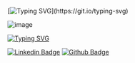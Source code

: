 [![Typing SVG](https://readme-typing-svg.demolab.com?font=Pacifico&size=30&duration=3000&pause=500&color=06161C&width=800&height=80&lines=Ol%C3%A1%2C+Mundo!+%F0%9F%91%8B%F0%9F%98%83;Meu+nome+%C3%A9+Isabel+Cristina+de+Barros;Farmac%C3%AAutica+cl%C3%ADnica+em+transi%C3%A7%C3%A3o+de+carreira;Estudante+de+An%C3%A1lise+e+Desenvolvimento+de+Sistemas;Aprendendo+An%C3%A1lise+de+Dados+na+SoulCode+Academy;Amo+m%C3%BAsica+%F0%9F%92%96%F0%9F%92%96;Estou+aprendendo+a+tocar+piano+e+viol%C3%A3o.)](https://git.io/typing-svg)




![image](https://github.com/IsabelCBarros/IsabelCBarros/assets/100105009/ab3f2c32-7c69-4231-81b3-ac0a47bc3dc8)





[![Typing SVG](https://readme-typing-svg.demolab.com?font=Pacifico&size=30&duration=3000&pause=500&color=06161C&width=800&height=80&lines=%09%F0%9F%93%AB+Como+entrar+em+contato+comigo%3A++)](https://git.io/typing-svg)  

[![Linkedin Badge](https://img.shields.io/badge/-LinkedIn-blue?style=flat-square&logo=Linkedin&logoColor=white&link=https://www.linkedin.com/in/isabelcristinadebarros/)](https://www.linkedin.com/in/isabelcristinadebarros/) [![Github Badge](https://img.shields.io/badge/-Github-000?style=flat-square&logo=Github&logoColor=white&link=https://github.com/isabelcbarros)](https://github.com/isabelcbarros)















